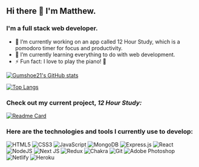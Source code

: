 ## Hi there 👋 I'm Matthew.

### I'm a full stack web developer.

- 🔭 I’m currently working on an app called 12 Hour Study, which is a pomodoro timer for focus and productivity.
- 🌱 I’m currently learning everything to do with web development.
- ⚡ Fun fact: I love to play the piano! :musical_keyboard:

[![Gumshoe21's GitHub stats](https://github-readme-stats.vercel.app/api?username=gumshoe21&show_icons=true&hide_border=true&theme=dark)](https://github.com/gumshoe21/github-readme-stats)

[![Top Langs](https://github-readme-stats.vercel.app/api/top-langs/?username=gumshoe21&layout=compact&theme=dark)](https://github.com/gumshoe21/github-readme-stats)

### Check out my current project, _12 Hour Study:_

[![Readme Card](https://github-readme-stats.vercel.app/api/pin/?username=gumshoe21&repo=12-Hour-Study&theme=dark)](https://github.com/Gumshoe21/12-Hour-Study)

### Here are the technologies and tools I currently use to develop:

![HTML5](https://img.shields.io/badge/html5-%23E34F26.svg?style=for-the-badge&logo=html5&logoColor=white) ![CSS3](https://img.shields.io/badge/css3-%231572B6.svg?style=for-the-badge&logo=css3&logoColor=white) ![JavaScript](https://img.shields.io/badge/javascript-%23323330.svg?style=for-the-badge&logo=javascript&logoColor=%23F7DF1E) ![MongoDB](https://img.shields.io/badge/MongoDB-%234ea94b.svg?style=for-the-badge&logo=mongodb&logoColor=black) ![Express.js](https://img.shields.io/badge/express.js-%23404d59.svg?style=for-the-badge&logo=express&logoColor=%2361DAFB) ![React](https://img.shields.io/badge/react-%2320232a.svg?style=for-the-badge&logo=react&logoColor=%2361DAFB) ![NodeJS](https://img.shields.io/badge/node.js-6DA55F?style=for-the-badge&logo=node.js&logoColor=black) ![Next JS](https://img.shields.io/badge/Next-black?style=for-the-badge&logo=next.js&logoColor=white) ![ Redux](https://img.shields.io/badge/redux-%23593d88.svg?style=for-the-badge&logo=redux&logoColor=white) ![Chakra](https://img.shields.io/badge/chakra-%234ED1C5.svg?style=for-the-badge&logo=chakraui&logoColor=white) ![Git](https://img.shields.io/badge/git-%23F05033.svg?style=for-the-badge&logo=git&logoColor=white) ![Adobe Photoshop](https://img.shields.io/badge/adobe%20photoshop-%2331A8FF.svg?style=for-the-badge&logo=adobe%20photoshop&logoColor=white) ![Netlify](https://img.shields.io/badge/netlify-%23000000.svg?style=for-the-badge&logo=netlify&logoColor=#00C7B7) ![Heroku](https://img.shields.io/badge/heroku-%23430098.svg?style=for-the-badge&logo=heroku&logoColor=white)
